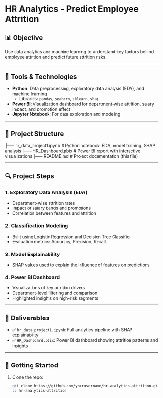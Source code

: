 # HR Analytics - Predict Employee Attrition

## 📊 Objective
Use data analytics and machine learning to understand key factors behind employee attrition and predict future attrition risks.

---

## 🧰 Tools & Technologies
- **Python**: Data preprocessing, exploratory data analysis (EDA), and machine learning  
  - Libraries: `pandas`, `seaborn`, `sklearn`, `shap`
- **Power BI**: Visualization dashboard for department-wise attrition, salary impact, and promotion effect
- **Jupyter Notebook**: For data exploration and modeling

---

## 📁 Project Structure
├── hr_data_project1.ipynb # Python notebook: EDA, model training, SHAP analysis
├── HR_Dashboard.pbix # Power BI report with interactive visualizations
├── README.md # Project documentation (this file)


---

## 🔍 Project Steps

### 1. Exploratory Data Analysis (EDA)
- Department-wise attrition rates
- Impact of salary bands and promotions
- Correlation between features and attrition

### 2. Classification Modeling
- Built using Logistic Regression and Decision Tree Classifier
- Evaluation metrics: Accuracy, Precision, Recall

### 3. Model Explainability
- SHAP values used to explain the influence of features on predictions

### 4. Power BI Dashboard
- Visualizations of key attrition drivers
- Department-level filtering and comparison
- Highlighted insights on high-risk segments

---

## 📌 Deliverables
- ✅ `hr_data_project1.ipynb`: Full analytics pipeline with SHAP explainability
- ✅ `HR_Dashboard.pbix`: Power BI dashboard showing attrition patterns and insights

---

## 🚀 Getting Started

1. Clone the repo:
   ```bash
   git clone https://github.com/yourusername/hr-analytics-attrition.git
   cd hr-analytics-attrition
